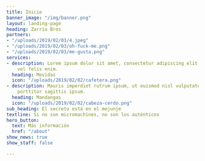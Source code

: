 ```yaml
---
title: Inicio
banner_image: "/img/banner.png"
layout: landing-page
heading: Zarrio Bros
partners:
- "/uploads/2019/02/03/4.jpeg"
- "/uploads/2019/02/03/oh-fuck-me.png"
- "/uploads/2019/02/03/me-gusta.png"
services:
- description: Lorem ipsum dolor sit amet, consectetur adipiscing elit. Phasellus
    vel felis enim.
  heading: Movidas
  icon: "/uploads/2019/02/02/cafetera.png"
- description: Mauris imperdiet rutrum ipsum, ut euismod nisl vulputate sed. Curabitur
    porttitor sagittis ipsum.
  heading: Mandangas
  icon: "/uploads/2019/02/02/cabeza-cerdo.png"
sub_heading: El secreto está en el mejunje
textline: Si no son micromachines, no son los auténticos
hero_button:
  text: Más información
  href: "/about"
show_news: true
show_staff: false

---
```

